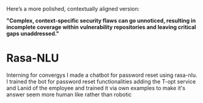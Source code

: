 Here’s a more polished, contextually aligned version:

**"Complex, context-specific security flaws can go unnoticed, resulting in incomplete coverage within vulnerability repositories and leaving critical gaps unaddressed."**


# Rasa-NLU
Interning for convergys I made a chatbot for password reset using rasa-nlu.
I trained the bot for password reset functionalities adding the T-opt service and Lanid of the employee and trained it via own examples to make it's answer seem more human like rather than robotic


